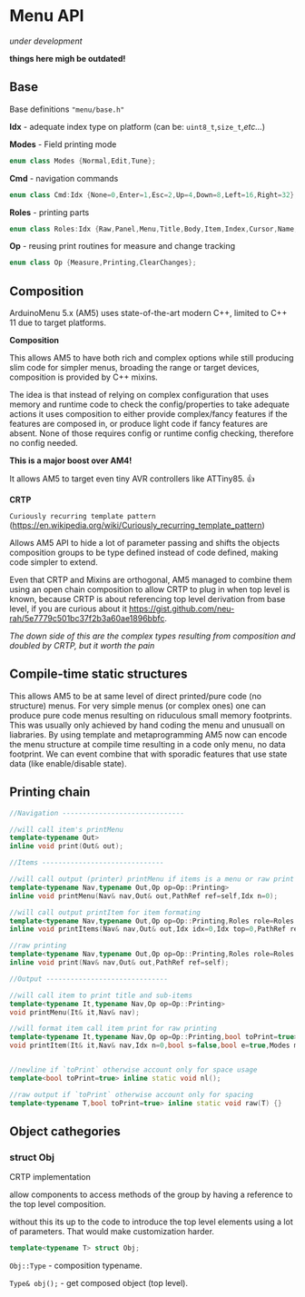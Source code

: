 # Menu API

_under development_

**things here migh be outdated!**

## Base

Base definitions `"menu/base.h"`

**Idx** - adequate index type on platform (can be: `uint8_t`,`size_t`,_etc..._)

**Modes** - Field printing mode

```c++
enum class Modes {Normal,Edit,Tune};
```

**Cmd** - navigation commands

```c++
enum class Cmd:Idx {None=0,Enter=1,Esc=2,Up=4,Down=8,Left=16,Right=32};
```

**Roles** - printing parts
```c++
enum class Roles:Idx {Raw,Panel,Menu,Title,Body,Item,Index,Cursor,Name,Mode,Value,Unit};
```

**Op** - reusing print routines for measure and change tracking

```c++
enum class Op {Measure,Printing,ClearChanges};
```

## Composition

ArduinoMenu 5.x (AM5) uses state-of-the-art modern C++, limited to C++ 11 due to target platforms.

**Composition**

This allows AM5 to have both rich and complex options while still producing slim code for simpler menus, broading the range or target devices, composition is provided by C++ mixins.

The idea is that instead of relying on complex configuration that uses memory and runtime code to check the config/properties to take adequate actions it uses composition to either provide complex/fancy features if the features are composed in, or produce light code if fancy features are absent. None of those requires config or runtime config checking, therefore no config needed.

**This is a major boost over AM4!**

It allows AM5 to target even tiny AVR controllers like ATTiny85. :+1:

**CRTP**

`Curiously recurring template pattern` (https://en.wikipedia.org/wiki/Curiously_recurring_template_pattern)

Allows AM5 API to hide a lot of parameter passing and shifts the objects composition groups to be type defined instead of code defined, making code simpler to extend.

Even that CRTP and Mixins are orthogonal, AM5 managed to combine them using an open chain composition to allow CRTP to plug in when top level is known, because CRTP is about referencing top level derivation from base level, if you are curious about it https://gist.github.com/neu-rah/5e7779c501bc37f2b3a60ae1896bbfc.

_The down side of this are the complex types resulting from composition and doubled by CRTP, but it worth the pain_

## Compile-time static structures

This allows AM5 to be at same level of direct printed/pure code (no structure) menus.
For very simple menus (or complex ones) one can produce pure code menus resulting on riduculous small memory footprints.
This was usually only achieved by hand coding the menu and unusuall on liabraries. By using template and metaprogramming AM5 now can encode the menu structure at compile time resulting in a code only menu, no data footprint. We can event combine that with sporadic features that use state data (like enable/disable state).

## Printing chain

```c++
//Navigation ------------------------------

//will call item's printMenu
template<typename Out>
inline void print(Out& out);

//Items ------------------------------

//will call output (printer) printMenu if items is a menu or raw print for simple items
template<typename Nav,typename Out,Op op=Op::Printing>
inline void printMenu(Nav& nav,Out& out,PathRef ref=self,Idx n=0);

//will call output printItem for item formating
template<typename Nav,typename Out,Op op=Op::Printing,Roles role=Roles::Raw>
inline void printItems(Nav& nav,Out& out,Idx idx=0,Idx top=0,PathRef ref=self,bool fullPrint=true);

//raw printing
template<typename Nav,typename Out,Op op=Op::Printing,Roles role=Roles::Raw>
inline void print(Nav& nav,Out& out,PathRef ref=self);

//Output ------------------------------

//will call item to print title and sub-items
template<typename It,typename Nav,Op op=Op::Printing>
void printMenu(It& it,Nav& nav);

//will format item call item print for raw printing
template<typename It,typename Nav,Op op=Op::Printing,bool toPrint=true>
void printItem(It& it,Nav& nav,Idx n=0,bool s=false,bool e=true,Modes m=Modes::Normal);


//newline if `toPrint` otherwise account only for space usage
template<bool toPrint=true> inline static void nl();

//raw output if `toPrint` otherwise account only for spacing
template<typename T,bool toPrint=true> inline static void raw(T) {}

```

## Object cathegories

### struct **Obj**

CRTP implementation

allow components to access methods of the group by having a reference to the top level composition.

without this its up to the code to introduce the top level elements using a lot of parameters. That would make customization harder.

```c++
template<typename T> struct Obj;
```

`Obj::Type` - composition typename.

`Type& obj();` - get composed object (top level).
